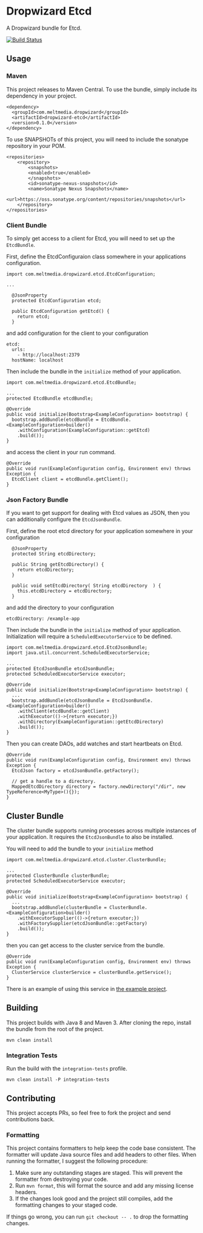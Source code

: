 # Dropwizard Etcd

A Dropwizard bundle for Etcd.

[![Build Status](https://travis-ci.org/meltmedia/dropwizard-etcd.svg)](https://travis-ci.org/meltmedia/dropwizard-etcd)

## Usage

### Maven

This project releases to Maven Central.  To use the bundle, simply include its dependency in your project.

```
<dependency>
  <groupId>com.meltmedia.dropwizard</groupId>
  <artifactId>dropwizard-etcd</artifactId>
  <version>0.1.0</version>
</dependency>
```

To use SNAPSHOTs of this project, you will need to include the sonatype repository in your POM.

```
<repositories>
    <repository>
        <snapshots>
        <enabled>true</enabled>
        </snapshots>
        <id>sonatype-nexus-snapshots</id>
        <name>Sonatype Nexus Snapshots</name>
        <url>https://oss.sonatype.org/content/repositories/snapshots</url>
    </repository>
</repositories>
```

### Client Bundle

To simply get access to a client for Etcd, you will need to set up the `EtcdBundle`.

First, define the EtcdConfiguraion class somewhere in your applications configuration.

```
import com.meltmedia.dropwizard.etcd.EtcdConfiguration;

...

  @JsonProperty
  protected EtcdConfiguration etcd;

  public EtcdConfiguration getEtcd() {
    return etcd;
  }
```

and add configuration for the client to your configuration

```
etcd:
  urls:
    - http://localhost:2379
  hostName: localhost
```

Then include the bundle in the `initialize` method of your application.

```
import com.meltmedia.dropwizard.etcd.EtcdBundle;

...
protected EtcdBundle etcdBundle;

@Override
public void initialize(Bootstrap<ExampleConfiguration> bootstrap) {
  bootstrap.addBundle(etcdBundle = EtcdBundle.<ExampleConfiguration>builder()
    .withConfiguration(ExampleConfiguration::getEtcd)
    .build());
}
```

and access the client in your run command.

```
@Override
public void run(ExampleConfiguration config, Environment env) throws Exception {
  EtcdClient client = etcdBundle.getClient();
}
```


### Json Factory Bundle

If you want to get support for dealing with Etcd values as JSON, then you can additionally configure the `EtcdJsonBundle`.

First, define the root etcd directory for your application somewhere in your configuration

```
  @JsonProperty
  protected String etcdDirectory;
  
  public String getEtcdDirectory() {
    return etcdDirectory;
  }
  
  public void setEtcdDirectory( String etcdDirectory  ) {
    this.etcdDirectory = etcdDirectory;
  }
```

and add the directory to your configuration

```
etcdDirectory: /example-app
```

Then include the bundle in the `initialize` method of your application.  Initialization will require a `ScheduledExecutorService` to be defined.

```
import com.meltmedia.dropwizard.etcd.EtcdJsonBundle;
import java.util.concurrent.ScheduledExecutorService;

...
protected EtcdJsonBundle etcdJsonBundle;
protected ScheduledExecutorService executor;

@Override
public void initialize(Bootstrap<ExampleConfiguration> bootstrap) {
  ...
  bootstrap.addBundle(etcdJsonBundle = EtcdJsonBundle.<ExampleConfiguration>builder()
    .withClient(etcdBundle::getClient)
    .withExecutor(()->{return executor;})
    .withDirectory(ExampleConfiguration::getEtcdDirectory)
    .build());
}
```

Then you can create DAOs, add watches and start heartbeats on Etcd.

```
@Override
public void run(ExampleConfiguration config, Environment env) throws Exception {
  EtcdJson factory = etcdJsonBundle.getFactory();
  
  // get a handle to a directory.
  MappedEtcdDirectory directory = factory.newDirectory("/dir", new TypeReference<MyType>(){});
}
```

## Cluster Bundle

The cluster bundle supports running processes across multiple instances of your application.  It requires the
`EtcdJsonBundle` to also be installed.

You will need to add the bundle to your `initialize` method

```
import com.meltmedia.dropwizard.etcd.cluster.ClusterBundle;

...
protected ClusterBundle clusterBundle;
protected ScheduledExecutorService executor;

@Override
public void initialize(Bootstrap<ExampleConfiguration> bootstrap) {
  ...
  bootstrap.addBundle(clusterBundle = ClusterBundle.<ExampleConfiguration>builder()
    .withExecutorSupplier(()->{return executor;})
    .withFactorySupplier(etcdJsonBundle::getFactory)
    .build());
}
```

then you can get access to the cluster service from the bundle.

```
@Override
public void run(ExampleConfiguration config, Environment env) throws Exception {
  ClusterService clusterService = clusterBundle.getService();
}
```

There is an example of using this service in [the example project](example/src/main/java/com/meltmedia/dropwizard/etcd/example/HelloProcessor.java).

## Building

This project builds with Java 8 and Maven 3.  After cloning the repo, install the bundle from the root of the project.

```
mvn clean install
```

### Integration Tests

Run the build with the `integration-tests` profile.

```
mvn clean install -P integration-tests
```

## Contributing

This project accepts PRs, so feel free to fork the project and send contributions back.

### Formatting

This project contains formatters to help keep the code base consistent.  The formatter will update Java source files and add headers to other files.  When running the formatter, I suggest the following procedure:

1. Make sure any outstanding stages are staged.  This will prevent the formatter from destroying your code.
2. Run `mvn format`, this will format the source and add any missing license headers.
3. If the changes look good and the project still compiles, add the formatting changes to your staged code.

If things go wrong, you can run `git checkout -- .` to drop the formatting changes. 
